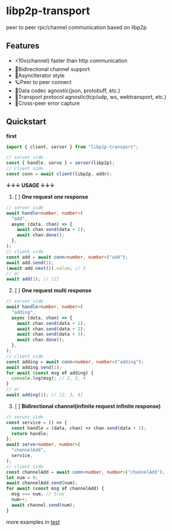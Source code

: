 # libp2p-transport

peer to peer rpc/channel communication based on libp2p

## Features

- ⚡10x(channel) faster than http communication
- 🤝Bidirectional channel support
- 🎡AsyncIterator style
- 🪐Peer to peer connect
- 🔢Data codec agnostic(json, protobuff, etc.)
- 📡Transport protocol agnostic(tcp/udp, ws, webtransport, etc.)
- 💪Cross-peer error capture

## Quickstart

**first**

```typescript
import { client, server } from "libp2p-transport";

// server side
const { handle, serve } = server(libp2p);
// client side
const conn = await client(libp2p, addr);
```

**↓↓↓ USAGE ↓↓↓**

1. [ ] **One request one response**

```typescript
// server side
await handle<number, number>(
  "add",
  async (data, chan) => {
    await chan.send(data + 1);
    await chan.done();
  },
);
// client side
const add = await conn<number, number>("add");
await add.send(1);
(await add.next()).value; // 2
// or
await add(1); // [2]
```

2. [ ] **One request multi response**

```typescript
// server side
await handle<number, number>(
  "adding",
  async (data, chan) => {
    await chan.send(data + 1);
    await chan.send(data + 2);
    await chan.send(data + 3);
    await chan.done();
  },
);
// client side
const adding = await conn<number, number>("adding");
await adding.send(1);
for await (const msg of adding) {
  console.log(msg); // 2, 3, 4
}
// or
await adding(1); // [2, 3, 4]
```

3. [ ] **Bidirectional channel(infinite request infinite response)**

```typescript
// server side
const service = () => {
  const handle = (data, chan) => chan.send(data + 1);
  return handle;
};
await serve<number, number>(
  "channelAdd",
  service,
);
// client side
const channelAdd = await conn<number, number>("channelAdd");
let num = 0;
await channelAdd.send(num);
for await (const msg of channelAdd) {
  msg === num; // true
  num++;
  await channel.send(num);
}
```

more examples in [test](./test/index.test.ts)
